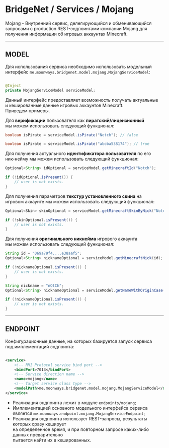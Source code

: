 # BridgeNet / Services / Mojang

Mojang - Внутренний сервис, делегирующийся и обменивающийся запросами с 
production REST-эндпоинтами компании Mojang для получения информации
об игровых аккаунтах Minecraft.

---

## MODEL

Для использования сервиса необходимо использовать модельный
<br>интерфейс `me.moonways.bridgenet.model.mojang.MojangServiceModel`:

```java

@Inject
private MojangServiceModel serviceModel;
```

Данный интерфейс предоставляет возможность получать актуальные
<br>и кешированные данные игровых аккаунтов Minecraft.
<br>Приведем примеры.

Для **верификации** пользователя как **пиратский/лицензионный**
<br>мы можем использовать следующий функционал:

```java
boolean isPirate = serviceModel.isPirate("Notch"); // false
```

```java
boolean isPirate = serviceModel.isPirate("aboba538174"); // true
```

Для получения актуального **идентификатора пользователя** по его
<br>ник-нейму мы можем использовать следующий функционал:

```java
Optional<String> idOptional = serviceModel.getMinecraftId("Notch");

if (!idOptional.isPresent()) {
    // user is not exists.
}
```

Для получения параметров **текстур установленного скина** на
<br>игровом аккаунте мы можем использовать следующий функционал:

```java
Optional<Skin> skinOptional = serviceModel.getMinecraftSkinByNick("Notch");

if (!skinOptional.isPresent()) {
    // user is not exists.
}
```

Для получения **оригинального никнейма** игрового аккаунта
<br>мы можем использовать следующий функционал:

```java
String id = "069a79f4....e38aaf5";
Optional<String> nicknameOptional = serviceModel.getMinecraftNick(id);

if (!nicknameOptional.isPresent()) {
    // user is not exists.
}
```

```java
String nickname = "nOtCh";
Optional<String> nicknameOptional = serviceModel.getNameWithOriginCase(nickname); // Notch

if (!nicknameOptional.isPresent()) {
    // user is not exists.
}
```

---

## ENDPOINT

Конфигурационные данные, на которых базируется запуск сервиса
<br>под имплементаций эндпоинта:

```xml

<service>
    <!-- RMI Protocol service bind port -->
    <bindPort>7013</bindPort>
    <!-- Service direction name -->
    <name>mojang</name>
    <!-- Target service class type -->
    <modelPath>me.moonways.bridgenet.model.mojang.MojangServiceModel</modelPath>
</service>
```

- Реализация эндпоинта лежит в модуле `endpoints/mojang`;
- Имплементацией основного модельного интерфейса сервиса
  <br>является `me.moonways.endpoint.mojang.MojangServiceEndpoint`;
- Реализация эндпоинта использует REST-запросы, результаты которых сразу кеширует
  <br>на определенное время, и при повторном запросе каких-либо данных преварительно
  <br>пытается найти их в кешированных.
